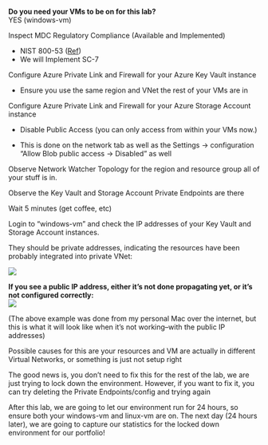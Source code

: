 **Do you need your VMs to be on for this lab?**  
YES (windows-vm)  


Inspect MDC Regulatory Compliance (Available and Implemented)
- NIST 800-53 ([Ref](https://csrc.nist.gov/Projects/risk-management/sp800-53-controls/release-search#/families?version=5.1))
- We will Implement SC-7

Configure Azure Private Link and Firewall for your Azure Key Vault instance
- Ensure you use the same region and VNet the rest of your VMs are in

Configure Azure Private Link and Firewall for your Azure Storage Account instance
- Disable Public Access (you can only access from within your VMs now.)

- This is done on the network tab as well as the Settings -> configuration “Allow Blob public access → Disabled” as well

Observe Network Watcher Topology for the region and resource group all of your stuff is in.  

Observe the Key Vault and Storage Account Private Endpoints are there  

Wait 5 minutes (get coffee, etc)  

Login to “windows-vm” and check the IP addresses of your Key Vault and Storage Account instances.  

They should be private addresses, indicating the resources have been probably integrated into private VNet:  

![](https://lh7-rt.googleusercontent.com/docsz/AD_4nXd0NuLbpCCfNYl9wNPAQcV2SJZeUUJzHwJCKSDUc0Y_3zJQdLaSp0a4yRRw_bRltQTdIb2YVAUsDVNlILs1ftlOJKg2v2oDyUrxzd0bOTRzB0tTpDP7FOPvj-im2ofns94Yi8nRs5tbPa4zIiHfN4b9JesU?key=tIuT1K0POXhC2ipEB7PsfQ)

**If you see a public IP address, either it’s not done propagating yet, or it’s not configured correctly:**  
![](https://lh7-rt.googleusercontent.com/docsz/AD_4nXe6iimigh_FTWceUaIGAEgyy8rWyET8K57yhOxVLpPSbVcqjPDSnuSj6VokN3GUgNZQxus5BHpY6p5iwEvGDPqqUYCGc7LouZZ--0tuBCIH5S_qfGx0kBqhewFdFxRxD2BNTVIAZSgXmMfFVl9IFcGJE4lr?key=tIuT1K0POXhC2ipEB7PsfQ)

(The above example was done from my personal Mac over the internet, but this is what it will look like when it’s not working–with the public IP addresses)  

Possible causes for this are your resources and VM are actually in different Virtual Networks, or something is just not setup right  

The good news is, you don’t need to fix this for the rest of the lab, we are just trying to lock down the environment. However, if you want to fix it, you can try deleting the Private Endpoints/config and trying again  

After this lab, we are going to let our environment run for 24 hours, so ensure both your windows-vm and linux-vm are on. The next day (24 hours later), we are going to capture our statistics for the locked down environment for our portfolio!  